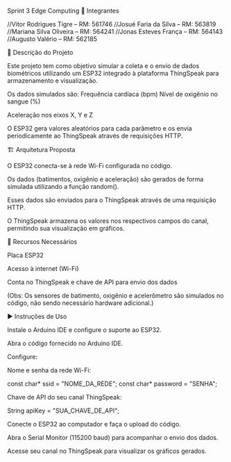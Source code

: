 Sprint 3 Edge Computing
👥 Integrantes

//Vitor Rodrigues Tigre – RM: 561746
//Josué Faria da Silva – RM: 563819
//Mariana Silva Oliveira – RM: 564241
//Jonas Esteves França – RM: 564143
//Augusto Valério – RM: 562185

📖 Descrição do Projeto

Este projeto tem como objetivo simular a coleta e o envio de dados biométricos utilizando um ESP32 integrado à plataforma ThingSpeak para armazenamento e visualização.

Os dados simulados são:
Frequência cardíaca (bpm)
Nível de oxigênio no sangue (%)

Aceleração nos eixos X, Y e Z

O ESP32 gera valores aleatórios para cada parâmetro e os envia periodicamente ao ThingSpeak através de requisições HTTP.

🏗️ Arquitetura Proposta

O ESP32 conecta-se à rede Wi-Fi configurada no código.

Os dados (batimentos, oxigênio e aceleração) são gerados de forma simulada utilizando a função random().

Esses dados são enviados para o ThingSpeak através de uma requisição HTTP.

O ThingSpeak armazena os valores nos respectivos campos do canal, permitindo sua visualização em gráficos.

🔧 Recursos Necessários

Placa ESP32

Acesso à internet (Wi-Fi)

Conta no ThingSpeak e chave de API para envio dos dados

(Obs: Os sensores de batimento, oxigênio e acelerômetro são simulados no código, não sendo necessário hardware adicional.)

▶️ Instruções de Uso

Instale o Arduino IDE e configure o suporte ao ESP32.

Abra o código fornecido no Arduino IDE.

Configure:

Nome e senha da rede Wi-Fi:

const char* ssid = "NOME_DA_REDE";
const char* password = "SENHA";


Chave de API do seu canal ThingSpeak:

String apiKey = "SUA_CHAVE_DE_API";


Conecte o ESP32 ao computador e faça o upload do código.

Abra o Serial Monitor (115200 baud) para acompanhar o envio dos dados.

Acesse seu canal no ThingSpeak para visualizar os gráficos gerados.

